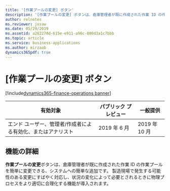 ```yaml
---
title: '[作業プールの変更] ボタン'
description: '[作業プールの変更] ボタンは、倉庫管理者が既に作成された作業 ID の作業プールを簡単に変更できる、システムへの簡単な追加です。'
author: relnotes
ms.reviewer: josaw
ms.date: 05/29/2019
ms.assetid: a262278d-615e-e911-a96c-000d3a1c7bbb
ms.topic: article
ms.service: business-applications
ms.author: mirzaab
dynamics365pdf: true
---
```

# [作業プールの変更] ボタン
[!include[dynamics365-finance-operations banner](../includes/dynamics365-finance-operations.md)]

| 有効対象    |  パブリック プレビュー | 一般提供 | 
| ---------- | ---------- |---------- |
|エンド ユーザー、管理者/作成者による有効化、またはアナリスト|2019 年 6 月| 2019 年 10 月|






## 機能の詳細
<!--feature detail start -->
**作業プールの変更**ボタンは、倉庫管理者が既に作成された作業 ID の作業プールを簡単に変更できる、システムへの簡単な追加です。 製造現場で発生する可能性のある変更にすばやく対応し、状況の変化によって必要とされるときに物理プロセスをより適切に合理化する機能が導入されます。
<!--feature detail end -->










